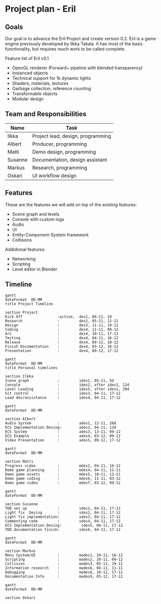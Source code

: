 # Project plan - Eril

## Goals
Our goal is to advance the Eril Project and create version 0.2.
Eril is a game engine previously developed by Ilkka Takala. It has most of the basic functionality, but requires much work to be called complete. 

Feature list of Eril v0.1
* OpenGL renderer (Forward+ pipeline with blended transparency)
* Instanced objects
* Technical support for 1k dynamic lights
* Shaders, materials, textures
* Garbage collection, reference counting
* Transformable objects
* Modular design

## Team and Responsibilities

| Name   | Task |
| ---    | ---  |
| Ilkka  | Project lead, design, programming |
| Albert | Producer, programming |
| Matti  | Demo design, programming |
| Susanne| Documentation, design assistant |
| Markus | Research, programming |
| Oskari | UI workflow design |

## Features

These are the features we will add on top of the existing features:
* Scene graph and levels
* Console with custom logs
* Audio
* UI 
* Entity-Component-System framework
* Collisions

Addidional features:
* Networking
* Scripting
* Level editor in Blender

## Timeline

```mermaid
gantt
dateFormat  DD-MM
title Project Timeline

section Project
Kick Off                :active,  des1, 04-11, 2d
Research                :         des2, 05-11, 12-11
Design                  :         des3, 11-11, 19-11
Coding                  :         des4, 11-11, 09-12
Art                     :         des4, 10-11, 17-11
Testing                 :         des4, 04-11, 16-12
Release                 :         des4, 09-12, 10-12
Finish Documentation    :         des4, 03-12, 16-12
Presentation            :         des4, 09-12, 17-12
```

```mermaid
gantt
dateFormat  DD-MM
title Personal timelines

section Ilkka
Scene graph             :         ides1, 05-11, 5d
Console                 :         ides2, after ides1, 12d
Level Loading           :         ides5, after ides1, 20d
Git control             :         ides3, 04-11, 17-12
Lead dev/assistance     :         ides4, 04-11, 17-12
```
```mermaid
gantt
dateFormat  DD-MM

section Albert
Audio System            :         ades1, 12-11, 28d
ECS Implementation Desing:        ades2, 04-11, 13d
ECS System              :         ades3, 13-11, 09-12
ECS Example             :         ades4, 03-12, 09-12
Video Presentation      :         ades5, 09-12, 17-12
```
```mermaid
gantt
dateFormat  DD-MM

section Matti
Progress video          :         mdes2, 04-11, 16-12
Demo game planning      :         mdes4, 04-11, 11-11
Demo game assets        :         mdes5, 10-11, 12-11
Demo game coding        :         mdes6, 11-11, 03-12
Demo game video         :         mdes7, 03-12, 09-12
```
```mermaid
gantt
dateFormat  DD-MM

section Susanne
TDD set up              :         sdes1, 04-11, 17-12
Light fix  Desing       :         sdes2, 04-11, 17-12
Light fix implementation:         sdes3, 04-11, 17-12
Commenting code         :         sdes4, 04-11, 17-12
ECS Implementation Desing:         sdes5, 04-11, 17-12
TDD documentation finish:         sdes6, 04-11, 17-12
```
```mermaid
gantt
dateFormat  DD-MM

section Markus
Menu System/UI          :         mades1, 19-11, 16-12
Scripting               :         mades2, 20-11, 09-12
Collision               :         mades3, 05-11, 19-11
Information research    :         mades6, 04-11, 11-11
Debugging               :         mades8, 10-12, 17-12
Documentation Info      :         mades9, 03-12, 17-12
```
```mermaid
gantt
dateFormat  DD-MM

section Oskari

```













